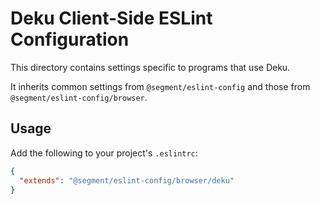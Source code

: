 # Deku Client-Side ESLint Configuration

This directory contains settings specific to programs that use Deku.

It inherits common settings from `@segment/eslint-config` and those from `@segment/eslint-config/browser`.

## Usage

Add the following to your project's `.eslintrc`:

```json
{
  "extends": "@segment/eslint-config/browser/deku"
}
```
